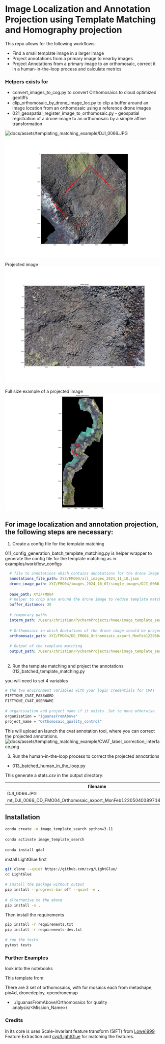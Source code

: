# Image Localization and Annotation Projection using Template Matching and Homography projection
This repo allows for the following workflows:

- Find a small template image in a larger image
- Project annotations from a primary image to nearby images
- Project Annotations from a primary image to an orthomosaic, correct it in a human-in-the-loop process and calculate metrics

### Helpers exists for 

- convert_images_to_cog.py to convert Orthomosaics to cloud optimized geotiffs
- clip_orthomosaic_by_drone_image_loc.py to clip a buffer around an image location from an orthomosaic using a reference drone images
- 021_geospatial_register_image_to_orthomosaic.py - geospatial registration of a drone image to an orthomosaic by a simple affine transformation

![docs/assets/templating_matching_example/DJI_0066.JPG](docs/assets/templating_matching_example/DJI_0066.JPG)

![docs/assets/templating_matching_example/DD_FMO04_Orthomosaic_export_MonFeb12205040089714_template.jpg](docs/assets/templating_matching_example/DD_FMO04_Orthomosaic_export_MonFeb12205040089714_template.jpg)

Projected image 
![docs/assets/templating_matching_example/DJI_0066_drone_image.jpg](docs/assets/templating_matching_example/DJI_0066_drone_image.jpg)

Full size example of a projected image
![docs/assets/templating_matching_example/FootprintOnFullMap.png](docs/assets/templating_matching_example/FootprintOnFullMap.png)

## For image localization and annotation projection, the following steps are necessary:
1. Create a config file for the template matching

011_config_generation_batch_template_matching.py is helper wrapper to generate the config file for the template matching as in examples/workflow_configs

```yaml
  # file to annotations which contains annotations for the drone image at <drone_image_path> in hasty.ai 1.1. format
  annotations_file_path: XYZ/FMO04/all_images_2024_11_10.json
  drone_image_path: XYZ/FMO04/images_2024_10_07/single_images/DJI_0066.JPG
  
  base_path: XYZ/FMO04
  # helper to crop area around the drone image to reduce template matching time
  buffer_distance: 30
  
  # temporary paths 
  interm_path: /Users/christian/PycharmProjects/hnee/image_template_search/data
  
  # Orthomosaic in which Anotations of the drone image should be projected
  orthomosaic_path: XYZ/FMO04/DD_FMO04_Orthomosaic_export_MonFeb12205040089714.tif
  
  # Output of the template matching
  output_path: /Users/christian/PycharmProjects/hnee/image_template_search/data/output/FMO04/DD_FMO04_Orthomosaic_export_MonFeb12205040089714
  
```
   
2. Run the template matching and project the annotations
012_batched_template_matching.py

you will need to set 4 variables 

```bash
# the two environment variables with your login credentials for CVAT
FIFTYONE_CVAT_PASSWORD
FIFTYONE_CVAT_USERNAME

# organissation and project_name if it exists. Set to none otherwise
organization = "IguanasFromAbove"
project_name = "Orthomosaic_quality_control"
```
This will upload an launch the cvat annotation tool, where you can correct the projected annotations.
![docs/assets/templating_matching_example/CVAT_label_correction_interface.png](docs/assets/templating_matching_example/CVAT_label_correction_interface.png)

   
3. Run the human-in-the-loop process to correct the projected annotations
- 013_batched_human_in_the_loop.py

This generate a stats.csv in the output directory:

| filename | updated_labels | new_labels | unchanged_labels | after_correction | before_correction |
|----------|----------------|------------|------------------|------------------|-------------------|
| DJI_0066.JPG | 3 | 9 | 2 | 14 | 5 |
| mt_DJI_0066_DD_FMO04_Orthomosaic_export_MonFeb12205040089714_cropped.jpg | 0 | 0 | 5 | 5 | 5 |

## Installation
```bash
conda create -n image_template_search python=3.11

conda activate image_template_search

conda install gdal
```
install LightGlue first

```bash
git clone --quiet https://github.com/cvg/LightGlue/
cd LightGlue

# install the package without output
pip install --progress-bar off --quiet -e .

# alternative to the above
pip install -e .
```

Then install the requirements
```bash
pip install -r requirements.txt
pip install -r requirements-dev.txt

# run the tests
pytest tests
```


### Further Examples
look into the notebooks

This template from: 

There are 3 set of orthomosaics, with for mosaics each from metashape, pix4d, dronedeploy, opendronemap
- ../IguanasFromAbove/Orthomosaics for quality analysis/<Mission_Name>/


### Credits
In its core is uses Scale-invariant feature transform (SIFT) from [Lowe1999](https://www.cs.ubc.ca/~lowe/papers/iccv99.pdf) Feature Extraction and [cvg/LightGlue](https://github.com/cvg/LightGlue) for matching the features.
